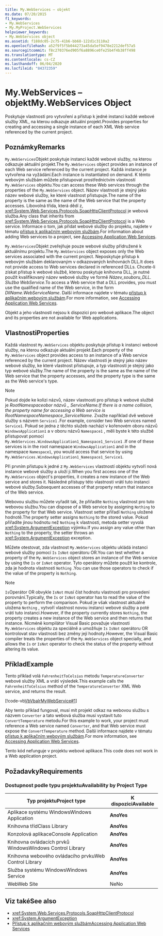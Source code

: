 ```yaml
---
title: My.WebServices – objekt
ms.date: 07/20/2015
f1_keywords:
- My.WebServices
- My.MyProject.WebServices
helpviewer_keywords:
- My.WebServices object
ms.assetid: f188dc05-2c75-41b6-bb68-122d1c3110a2
ms.openlocfilehash: a52f9f5f5b044273a45da5ef9478e2212def57a5
ms.sourcegitcommit: f8c270376ed905f6a8896ce0fe25b4f4b38ff498
ms.translationtype: MT
ms.contentlocale: cs-CZ
ms.lasthandoff: 06/04/2020
ms.locfileid: "84372359"
---
```

# <a name="mywebservices-object"></a><span data-ttu-id="5e71e-102">My.WebServices – objekt</span><span class="sxs-lookup"><span data-stu-id="5e71e-102">My.WebServices Object</span></span>
<span data-ttu-id="5e71e-103">Poskytuje vlastnosti pro vytvoření a přístup k jedné instanci každé webové služby XML, na kterou odkazuje aktuální projekt.</span><span class="sxs-lookup"><span data-stu-id="5e71e-103">Provides properties for creating and accessing a single instance of each XML Web service referenced by the current project.</span></span>  
  
## <a name="remarks"></a><span data-ttu-id="5e71e-104">Poznámky</span><span class="sxs-lookup"><span data-stu-id="5e71e-104">Remarks</span></span>  
 <span data-ttu-id="5e71e-105">`My.WebServices`Objekt poskytuje instanci každé webové služby, na kterou odkazuje aktuální projekt.</span><span class="sxs-lookup"><span data-stu-id="5e71e-105">The `My.WebServices` object provides an instance of each Web service referenced by the current project.</span></span> <span data-ttu-id="5e71e-106">Každá instance je vytvořena na vyžádání.</span><span class="sxs-lookup"><span data-stu-id="5e71e-106">Each instance is instantiated on demand.</span></span> <span data-ttu-id="5e71e-107">K těmto webovým službám můžete přistupovat prostřednictvím vlastností `My.WebServices` objektu.</span><span class="sxs-lookup"><span data-stu-id="5e71e-107">You can access these Web services through the properties of the `My.WebServices` object.</span></span> <span data-ttu-id="5e71e-108">Název vlastnosti je stejný jako název webové služby, ke které vlastnost přistupuje.</span><span class="sxs-lookup"><span data-stu-id="5e71e-108">The name of the property is the same as the name of the Web service that the property accesses.</span></span> <span data-ttu-id="5e71e-109">Libovolná třída, která dědí z, <xref:System.Web.Services.Protocols.SoapHttpClientProtocol> je webová služba.</span><span class="sxs-lookup"><span data-stu-id="5e71e-109">Any class that inherits from <xref:System.Web.Services.Protocols.SoapHttpClientProtocol> is a Web service.</span></span> <span data-ttu-id="5e71e-110">Informace o tom, jak přidat webové služby do projektu, najdete v tématu [přístup k aplikačním webovým službám](../../developing-apps/programming/accessing-application-web-services.md).</span><span class="sxs-lookup"><span data-stu-id="5e71e-110">For information about adding Web services to a project, see [Accessing Application Web Services](../../developing-apps/programming/accessing-application-web-services.md).</span></span>  
  
 <span data-ttu-id="5e71e-111">`My.WebServices`Objekt zveřejňuje pouze webové služby přidružené k aktuálnímu projektu.</span><span class="sxs-lookup"><span data-stu-id="5e71e-111">The `My.WebServices` object exposes only the Web services associated with the current project.</span></span> <span data-ttu-id="5e71e-112">Neposkytuje přístup k webovým službám deklarovaným v odkazovaných knihovnách DLL.</span><span class="sxs-lookup"><span data-stu-id="5e71e-112">It does not provide access to Web services declared in referenced DLLs.</span></span> <span data-ttu-id="5e71e-113">Chcete-li získat přístup k webové službě, kterou poskytuje knihovna DLL, je nutné použít kvalifikovaný název webové služby ve formě *Název_souboru_DLL*. *Služba WebService*.</span><span class="sxs-lookup"><span data-stu-id="5e71e-113">To access a Web service that a DLL provides, you must use the qualified name of the Web service, in the form *DllName*.*WebServiceName*.</span></span> <span data-ttu-id="5e71e-114">Další informace najdete v tématu [přístup k aplikačním webovým službám](../../developing-apps/programming/accessing-application-web-services.md).</span><span class="sxs-lookup"><span data-stu-id="5e71e-114">For more information, see [Accessing Application Web Services](../../developing-apps/programming/accessing-application-web-services.md).</span></span>  
  
 <span data-ttu-id="5e71e-115">Objekt a jeho vlastnosti nejsou k dispozici pro webové aplikace.</span><span class="sxs-lookup"><span data-stu-id="5e71e-115">The object and its properties are not available for Web applications.</span></span>  
  
## <a name="properties"></a><span data-ttu-id="5e71e-116">Vlastnosti</span><span class="sxs-lookup"><span data-stu-id="5e71e-116">Properties</span></span>  
 <span data-ttu-id="5e71e-117">Každá vlastnost `My.WebServices` objektu poskytuje přístup k instanci webové služby, na kterou odkazuje aktuální projekt.</span><span class="sxs-lookup"><span data-stu-id="5e71e-117">Each property of the `My.WebServices` object provides access to an instance of a Web service referenced by the current project.</span></span> <span data-ttu-id="5e71e-118">Název vlastnosti je stejný jako název webové služby, ke které vlastnost přistupuje, a typ vlastnosti je stejný jako typ webové služby.</span><span class="sxs-lookup"><span data-stu-id="5e71e-118">The name of the property is the same as the name of the Web service that the property accesses, and the property type is the same as the Web service's type.</span></span>  
  
> [!NOTE]
> <span data-ttu-id="5e71e-119">Pokud dojde ke kolizi názvů, název vlastnosti pro přístup k webové službě je *RootNamespace*_*obor názvů* \_ *ServiceName*.</span><span class="sxs-lookup"><span data-stu-id="5e71e-119">If there is a name collision, the property name for accessing a Web service is *RootNamespace*_*Namespace*\_*ServiceName*.</span></span> <span data-ttu-id="5e71e-120">Zvažte například dvě webové služby s názvem `Service1` .</span><span class="sxs-lookup"><span data-stu-id="5e71e-120">For example, consider two Web services named `Service1`.</span></span> <span data-ttu-id="5e71e-121">Pokud se jedna z těchto služeb nachází v kořenovém oboru názvů `WindowsApplication1` a v oboru názvů `Namespace1` , měli byste k této službě přistupovat pomocí `My.WebServices.WindowsApplication1_Namespace1_Service1` .</span><span class="sxs-lookup"><span data-stu-id="5e71e-121">If one of these services is in the root namespace `WindowsApplication1` and in the namespace `Namespace1`, you would access that service by using `My.WebServices.WindowsApplication1_Namespace1_Service1`.</span></span>  
  
 <span data-ttu-id="5e71e-122">Při prvním přístupu k jedné z `My.WebServices` vlastností objektu vytvoří nová instance webové služby a uloží ji.</span><span class="sxs-lookup"><span data-stu-id="5e71e-122">When you first access one of the `My.WebServices` object's properties, it creates a new instance of the Web service and stores it.</span></span> <span data-ttu-id="5e71e-123">Následné přístupy této vlastnosti vrátí tuto instanci webové služby.</span><span class="sxs-lookup"><span data-stu-id="5e71e-123">Subsequent accesses of that property return that instance of the Web service.</span></span>  
  
 <span data-ttu-id="5e71e-124">Webovou službu můžete vyřadit tak, že přiřadíte `Nothing` vlastnost pro tuto webovou službu.</span><span class="sxs-lookup"><span data-stu-id="5e71e-124">You can dispose of a Web service by assigning `Nothing` to the property for that Web service.</span></span> <span data-ttu-id="5e71e-125">Vlastnost setter přiřadí `Nothing` uložené hodnotě.</span><span class="sxs-lookup"><span data-stu-id="5e71e-125">The property setter assigns `Nothing` to the stored value.</span></span> <span data-ttu-id="5e71e-126">Pokud přiřadíte jinou hodnotu než `Nothing` k vlastnosti, metoda setter vyvolá <xref:System.ArgumentException> výjimku.</span><span class="sxs-lookup"><span data-stu-id="5e71e-126">If you assign any value other than `Nothing` to the property, the setter throws an <xref:System.ArgumentException> exception.</span></span>  
  
 <span data-ttu-id="5e71e-127">Můžete otestovat, zda vlastnost `My.WebServices` objektu ukládá instanci webové služby pomocí `Is` `IsNot` operátoru OR.</span><span class="sxs-lookup"><span data-stu-id="5e71e-127">You can test whether a property of the `My.WebServices` object stores an instance of the Web service by using the `Is` or `IsNot` operator.</span></span> <span data-ttu-id="5e71e-128">Tyto operátory můžete použít ke kontrole, zda je hodnota vlastnosti `Nothing` .</span><span class="sxs-lookup"><span data-stu-id="5e71e-128">You can use those operators to check if the value of the property is `Nothing`.</span></span>  
  
> [!NOTE]
> <span data-ttu-id="5e71e-129">`Is`Operátor OR obvykle `IsNot` musí číst hodnotu vlastnosti pro provedení porovnání.</span><span class="sxs-lookup"><span data-stu-id="5e71e-129">Typically, the `Is` or `IsNot` operator has to read the value of the property to perform the comparison.</span></span> <span data-ttu-id="5e71e-130">Pokud je však vlastnost aktuálně uložena `Nothing` , vytvoří vlastnost novou instanci webové služby a poté vrátí tuto instanci.</span><span class="sxs-lookup"><span data-stu-id="5e71e-130">However, if the property currently stores `Nothing`, the property creates a new instance of the Web service and then returns that instance.</span></span> <span data-ttu-id="5e71e-131">Nicméně kompilátor Visual Basic považuje vlastnosti `My.WebServices` objektu za speciálně a umožňuje `Is` `IsNot` operátoru OR kontrolovat stav vlastnosti bez změny její hodnoty.</span><span class="sxs-lookup"><span data-stu-id="5e71e-131">However, the Visual Basic compiler treats the properties of the `My.WebServices` object specially, and allows the `Is` or `IsNot` operator to check the status of the property without altering its value.</span></span>  
  
## <a name="example"></a><span data-ttu-id="5e71e-132">Příklad</span><span class="sxs-lookup"><span data-stu-id="5e71e-132">Example</span></span>  
 <span data-ttu-id="5e71e-133">Tento příklad volá `FahrenheitToCelsius` metodu `TemperatureConverter` webové služby XML a vrátí výsledek.</span><span class="sxs-lookup"><span data-stu-id="5e71e-133">This example calls the `FahrenheitToCelsius` method of the `TemperatureConverter` XML Web service, and returns the result.</span></span>  
  
 [!code-vb[VbVbalrMyWebService#1](~/samples/snippets/visualbasic/VS_Snippets_VBCSharp/VbVbalrMyWebService/VB/Form1.vb#1)]  
  
 <span data-ttu-id="5e71e-134">Aby tento příklad fungoval, musí mít projekt odkaz na webovou službu s názvem `Converter` a tato webová služba musí vystavit tuto `ConvertTemperature` metodu.</span><span class="sxs-lookup"><span data-stu-id="5e71e-134">For this example to work, your project must reference a Web service named `Converter`, and that Web service must expose the `ConvertTemperature` method.</span></span> <span data-ttu-id="5e71e-135">Další informace najdete v tématu [přístup k aplikačním webovým službám](../../developing-apps/programming/accessing-application-web-services.md).</span><span class="sxs-lookup"><span data-stu-id="5e71e-135">For more information, see [Accessing Application Web Services](../../developing-apps/programming/accessing-application-web-services.md).</span></span>  
  
 <span data-ttu-id="5e71e-136">Tento kód nefunguje v projektu webové aplikace.</span><span class="sxs-lookup"><span data-stu-id="5e71e-136">This code does not work in a Web application project.</span></span>  
  
## <a name="requirements"></a><span data-ttu-id="5e71e-137">Požadavky</span><span class="sxs-lookup"><span data-stu-id="5e71e-137">Requirements</span></span>  
  
### <a name="availability-by-project-type"></a><span data-ttu-id="5e71e-138">Dostupnost podle typu projektu</span><span class="sxs-lookup"><span data-stu-id="5e71e-138">Availability by Project Type</span></span>  
  
|<span data-ttu-id="5e71e-139">Typ projektu</span><span class="sxs-lookup"><span data-stu-id="5e71e-139">Project type</span></span>|<span data-ttu-id="5e71e-140">K dispozici</span><span class="sxs-lookup"><span data-stu-id="5e71e-140">Available</span></span>|  
|---|---|  
|<span data-ttu-id="5e71e-141">Aplikace systému Windows</span><span class="sxs-lookup"><span data-stu-id="5e71e-141">Windows Application</span></span>|<span data-ttu-id="5e71e-142">**Ano**</span><span class="sxs-lookup"><span data-stu-id="5e71e-142">**Yes**</span></span>|  
|<span data-ttu-id="5e71e-143">Knihovna tříd</span><span class="sxs-lookup"><span data-stu-id="5e71e-143">Class Library</span></span>|<span data-ttu-id="5e71e-144">**Ano**</span><span class="sxs-lookup"><span data-stu-id="5e71e-144">**Yes**</span></span>|  
|<span data-ttu-id="5e71e-145">Konzolová aplikace</span><span class="sxs-lookup"><span data-stu-id="5e71e-145">Console Application</span></span>|<span data-ttu-id="5e71e-146">**Ano**</span><span class="sxs-lookup"><span data-stu-id="5e71e-146">**Yes**</span></span>|  
|<span data-ttu-id="5e71e-147">Knihovna ovládacích prvků Windows</span><span class="sxs-lookup"><span data-stu-id="5e71e-147">Windows Control Library</span></span>|<span data-ttu-id="5e71e-148">**Ano**</span><span class="sxs-lookup"><span data-stu-id="5e71e-148">**Yes**</span></span>|  
|<span data-ttu-id="5e71e-149">Knihovna webového ovládacího prvku</span><span class="sxs-lookup"><span data-stu-id="5e71e-149">Web Control Library</span></span>|<span data-ttu-id="5e71e-150">**Ano**</span><span class="sxs-lookup"><span data-stu-id="5e71e-150">**Yes**</span></span>|  
|<span data-ttu-id="5e71e-151">Služba systému Windows</span><span class="sxs-lookup"><span data-stu-id="5e71e-151">Windows Service</span></span>|<span data-ttu-id="5e71e-152">**Ano**</span><span class="sxs-lookup"><span data-stu-id="5e71e-152">**Yes**</span></span>|  
|<span data-ttu-id="5e71e-153">Web</span><span class="sxs-lookup"><span data-stu-id="5e71e-153">Web Site</span></span>|<span data-ttu-id="5e71e-154">Ne</span><span class="sxs-lookup"><span data-stu-id="5e71e-154">No</span></span>|  
  
## <a name="see-also"></a><span data-ttu-id="5e71e-155">Viz také</span><span class="sxs-lookup"><span data-stu-id="5e71e-155">See also</span></span>

- <xref:System.Web.Services.Protocols.SoapHttpClientProtocol>
- <xref:System.ArgumentException>
- [<span data-ttu-id="5e71e-156">Přístup k aplikačním webovým službám</span><span class="sxs-lookup"><span data-stu-id="5e71e-156">Accessing Application Web Services</span></span>](../../developing-apps/programming/accessing-application-web-services.md)
